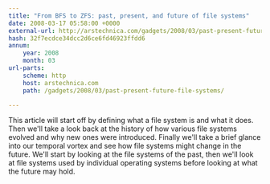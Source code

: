 ```yaml
---
title: "From BFS to ZFS: past, present, and future of file systems"
date: 2008-03-17 05:58:00 +0000
external-url: http://arstechnica.com/gadgets/2008/03/past-present-future-file-systems/
hash: 32f7ecdce34dcc2d6ce6fd46923ffdd6
annum:
    year: 2008
    month: 03
url-parts:
    scheme: http
    host: arstechnica.com
    path: /gadgets/2008/03/past-present-future-file-systems/

---
```


This article will start off by defining what a file system is and what it does. Then we'll take a look back at the history of how various file systems evolved and why new ones were introduced. Finally we'll take a brief glance into our temporal vortex and see how file systems might change in the future. We'll start by looking at the file systems of the past, then we'll look at file systems used by individual operating systems before looking at what the future may hold.
